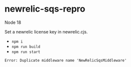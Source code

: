 # newrelic-sqs-repro

Node 18

Set a newrelic license key in newrelic.cjs.

- `npm i`
- `npm run build`
- `npm run start`

```
Error: Duplicate middleware name 'NewRelicSqsMiddleware'
```
